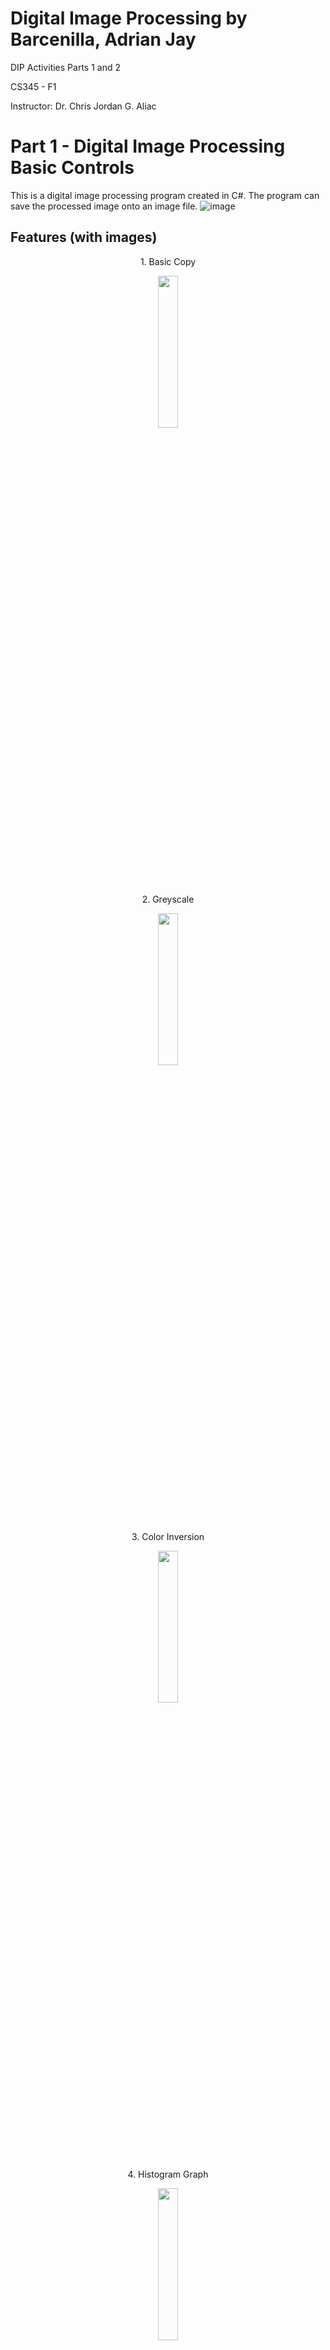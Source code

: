 # Digital Image Processing by Barcenilla, Adrian Jay

DIP Activities Parts 1 and 2

CS345 - F1

Instructor: Dr. Chris Jordan G. Aliac

# Part 1 - Digital Image Processing Basic Controls
This is a digital image processing program created in C#. The program can save the processed image onto an image file.
![image](https://user-images.githubusercontent.com/111829440/206372777-41420802-26c8-487e-b629-0a3931056606.png)


## Features (with images)

<p align="center">
  1. Basic Copy
</p>
<p align="center">
  <img width="25%" height="25%" src="https://user-images.githubusercontent.com/111829440/206373553-5a58c465-3862-4661-841c-a1e9b34d6413.jpeg">
</p>

<p align="center">
  2. Greyscale
</p>
<p align="center">
  <img width="25%" height="25%" src="https://user-images.githubusercontent.com/111829440/206374403-678cc186-9324-46d5-952d-b0bf58703887.jpeg">
</p>

<p align="center">
  3. Color Inversion
</p>
<p align="center">
  <img width="25%" height="25%" src="https://user-images.githubusercontent.com/111829440/206374535-857cf5f2-f19c-4d12-a4d8-908645742437.jpeg">
</p>

<p align="center">
  4. Histogram Graph
</p>
<p align="center">
  <img width="25%" height="25%" src="https://user-images.githubusercontent.com/111829440/206374716-f8cd8616-3577-47f9-8608-a4d74ae29817.jpeg">
</p>

<p align="center">
  5. Sepia
</p>
<p align="center">
  <img width="25%" height="25%" src="https://user-images.githubusercontent.com/111829440/206374907-f44ff779-1f6e-464c-80dc-169cad45661c.jpeg">
</p>

<p align="center">
  6a. Mirror (Horizontal)
</p>
<p align="center">
  <img width="25%" height="25%" src="https://user-images.githubusercontent.com/111829440/206374972-29769213-abc6-4bd5-85ea-d55b3babe27c.jpeg">
</p>

<p align="center">
  6b. Mirror (Vertical)
</p>
<p align="center">
  <img width="25%" height="25%" src="https://user-images.githubusercontent.com/111829440/206375038-906b40ff-ab50-4e3c-97d5-f8595d54e094.jpeg">
</p>

